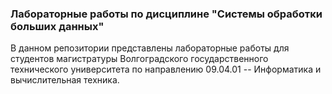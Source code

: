 ### Лабораторные работы по дисциплине "Системы обработки больших данных"

В данном репозитории представлены лабораторные работы для студентов магистратуры Волгоградского государственного технического университета по направлению 09.04.01 -- Информатика и вычислительная техника.
